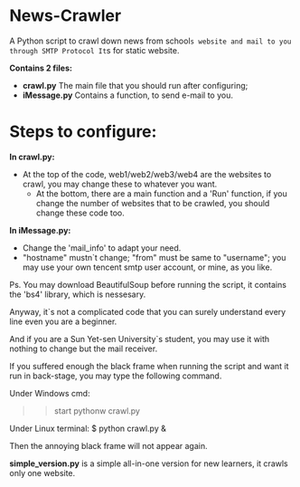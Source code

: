 # News-Crawler
A Python script to crawl down news from school`s website and mail to you through SMTP Protocol
It`s for static website.

**Contains 2 files:**
- **crawl.py**  The main file that you should run after configuring;
- **iMessage.py**  Contains a function, to send e-mail to you.

# Steps to configure:
**In crawl.py:**
- At the top of the code, web1/web2/web3/web4 are the websites to crawl, you may change these to whatever you want.
  - At the bottom, there are a main function and a 'Run' function, if you change the number of websites that to be crawled, you should change these code too.

**In iMessage.py:**
- Change the 'mail_info' to adapt your need.
- "hostname" mustn`t change; "from" must be same to "username"; you may use your own tencent smtp user account, or mine, as you like.

Ps. You may download BeautifulSoup before running the script, it contains the 'bs4' library, which is nessesary.

Anyway, it`s not a complicated code that you can surely understand every line even you are a beginner.

And if you are a Sun Yet-sen University`s student, you may use it with nothing to change but the mail receiver.

If you suffered enough the black frame when running the script and want it run in back-stage, you may type the following command.

Under Windows cmd:
>> start pythonw crawl.py

Under Linux terminal:
$ python crawl.py &

Then the annoying black frame will not appear again.

**simple_version.py** is a simple all-in-one version for new learners, it crawls only one website.
